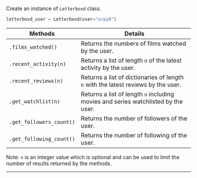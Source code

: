 Create an instance of `Letterboxd` class.

```python
letterboxd_user = Letterboxd(user="arpy8")
```

| Methods                     | Details                                                                                              |
| --------------------------- | ---------------------------------------------------------------------------------------------------- |
| `.films_watched()`          | Returns the numbers of films watched by the user.                                                    |
| `.recent_activity(n)`       | Returns a list of length `n` of the latest activity by the user.                                     |
| `.recent_reviews(n)`        | Returns a list of dictionaries of length `n` with the latest reviews by the user.                    |
| `.get_watchlist(n)`         | Returns a list of length `n` including movies and series watchlisted by the user.                    |
| `.get_followers_count()`    | Returns the number of followers of the user.                                                         |  
| `.get_following_count()`    | Returns the number of following of the user.                                                         |

Note: `n` is an integer value which is optional and can be used to limit the number of results returned by the methods.

---